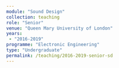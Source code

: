 ```yaml
---
module: "Sound Design"
collection: teaching
role: "Senior"
venue: "Queen Mary University of London"
years:
 - "2016-2019"
programme: "Electronic Engineering"
type: "Undergraduate"
permalink: /teaching/2016-2019-senior-sd
---
```


